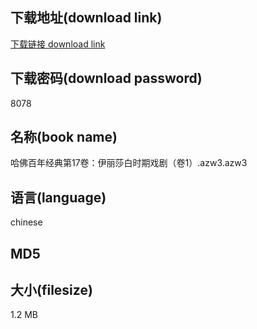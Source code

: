## 下载地址(download link)
[下载链接 download link](https://tutu365.netlify.app/?s=%E5%93%88%E4%BD%9B%E7%99%BE%E5%B9%B4%E7%BB%8F%E5%85%B8%E7%AC%AC17%E5%8D%B7%EF%BC%9A%E4%BC%8A%E4%B8%BD%E8%8E%8E%E7%99%BD%E6%97%B6%E6%9C%9F%E6%88%8F%E5%89%A7%EF%BC%88%E5%8D%B71%EF%BC%89.azw3)

## 下载密码(download password)
8078

## 名称(book name)
哈佛百年经典第17卷：伊丽莎白时期戏剧（卷1）.azw3.azw3

## 语言(language)
chinese

## MD5


## 大小(filesize)
1.2 MB

